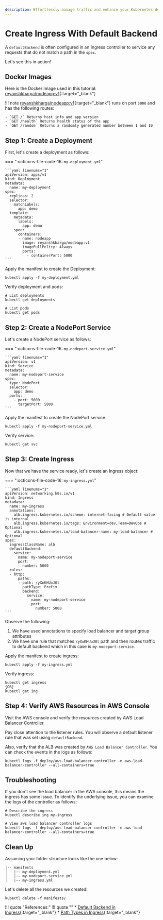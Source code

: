 ```yaml
---
description: Effortlessly manage traffic and enhance your Kubernetes deployment. Learn how to create Ingress with a Default Backend using our step-by-step guide. Optimize your containerized applications and ensure seamless routing even when no specific rule matches. Get started with Ingress and Default Backend configuration.
---
```


# Create Ingress With Default Backend

A `defaultBackend` is often configured in an Ingress controller to service any requests that do not match a path in the `spec`.

Let's see this in action!


## Docker Images

Here is the Docker Image used in this tutorial: [reyanshkharga/nodeapp:v1]{:target="_blank"}

!!! note
    [reyanshkharga/nodeapp:v1]{:target="_blank"} runs on port `5000` and has the following routes:

    - `GET /` Returns host info and app version
    - `GET /health` Returns health status of the app
    - `GET /random` Returns a randomly generated number between 1 and 10



## Step 1: Create a Deployment

First, let's create a deployment as follows:

=== ":octicons-file-code-16: `my-deployment.yml`"

    ```yaml linenums="1"
    apiVersion: apps/v1
    kind: Deployment
    metadata:
      name: my-deployment
    spec:
      replicas: 2
      selector:
        matchLabels:
          app: demo
      template:
        metadata:
          labels:
            app: demo
        spec:
          containers:
          - name: nodeapp
            image: reyanshkharga/nodeapp:v1
            imagePullPolicy: Always
            ports:
              - containerPort: 5000
    ```

Apply the manifest to create the Deployment:

```
kubectl apply -f my-deployment.yml
```

Verify deployment and pods:

```
# List deployments
kubectl get deployments

# List pods
kubectl get pods
```


## Step 2: Create a NodePort Service

Let's create a NodePort service as follows:

=== ":octicons-file-code-16: `my-nodeport-service.yml`"

    ```yaml linenums="1"
    apiVersion: v1
    kind: Service
    metadata:
      name: my-nodeport-service
    spec:
      type: NodePort
      selector:
        app: demo
      ports:
        - port: 5000
          targetPort: 5000
    ```

Apply the manifest to create the NodePort service:

```
kubectl apply -f my-nodeport-service.yml
```

Verify service:

```
kubectl get svc
```


## Step 3: Create Ingress

Now that we have the service ready, let's create an Ingress object:

=== ":octicons-file-code-16: `my-ingress.yml`"

    ```yaml linenums="1"
    apiVersion: networking.k8s.io/v1
    kind: Ingress
    metadata:
      name: my-ingress
      annotations:
        alb.ingress.kubernetes.io/scheme: internet-facing # Default value is internal
        alb.ingress.kubernetes.io/tags: Environment=dev,Team=DevOps # Optional
        alb.ingress.kubernetes.io/load-balancer-name: my-load-balancer # Optional
    spec:
      ingressClassName: alb
      defaultBackend:
        service:
          name: my-nodeport-service
          port:
            number: 5000
      rules:
      - http:
          paths:
          - path: /yXnKHUoJGt
            pathType: Prefix
            backend:
              service:
                name: my-nodeport-service
                port:
                  number: 5000
    ```

Observe the following:

1. We have used annotations to specify load balancer and target group attributes
2. We have one rule that matches `/yXnKHUoJGt` path and then routes traffic to default backend which in this case is `my-nodeport-service`.

Apply the manifest to create ingress:

```
kubectl apply -f my-ingress.yml
```

Verify ingress:

```
kubectl get ingress
{OR}
kubectl get ing
```

## Step 4: Verify AWS Resources in AWS Console

Visit the AWS console and verify the resources created by AWS Load Balancer Controller.

Pay close attention to the listener rules. You will observe a default listener rule that was set using `defaultBackend`.

Also, verify that the ALB was created by `AWS Load Balancer Controller`. You can check the events in the logs as follows:

```
kubectl logs -f deploy/aws-load-balancer-controller -n aws-load-balancer-controller --all-containers=true
```


## Troubleshooting

If you don't see the load balancer in the AWS console, this means the ingress has some issue. To identify the underlying issue, you can examine the logs of the controller as follows:

```
# Describe the ingress
kubectl describe ing my-ingress

# View aws load balancer controller logs
kubectl logs -f deploy/aws-load-balancer-controller -n aws-load-balancer-controller --all-containers=true
```


## Clean Up

Assuming your folder structure looks like the one below:

```
|-- manifests
│   |-- my-deployment.yml
│   |-- my-nodeport-service.yml
│   |-- my-ingress.yml
```

Let's delete all the resources we created:

```
kubectl delete -f manifests/
```


!!! quote "References:"
    !!! quote ""
        * [Default Backend in Ingress]{:target="_blank"}
        * [Path Types in Ingress]{:target="_blank"}


<!-- Hyperlinks -->
[reyanshkharga/nodeapp:v1]: https://hub.docker.com/r/reyanshkharga/nodeapp
[Default Backend in Ingress]: https://kubernetes.io/docs/concepts/services-networking/ingress/#default-backend
[Path Types in Ingress]: https://kubernetes.io/docs/concepts/services-networking/ingress/#path-types

